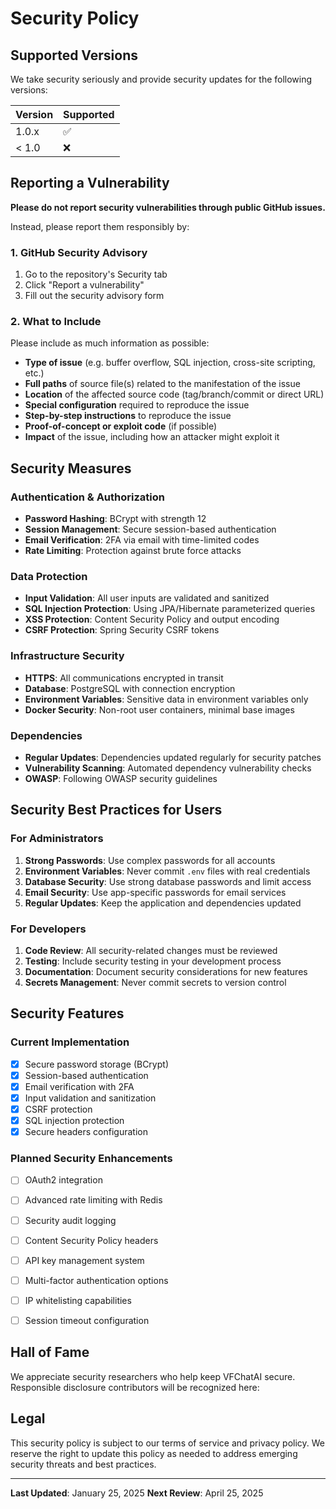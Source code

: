 # Security Policy

## Supported Versions

We take security seriously and provide security updates for the following versions:

| Version | Supported          |
| ------- | ------------------ |
| 1.0.x   | :white_check_mark: |
| < 1.0   | :x:                |

## Reporting a Vulnerability

**Please do not report security vulnerabilities through public GitHub issues.**

Instead, please report them responsibly by:



### 1. GitHub Security Advisory
1. Go to the repository's Security tab
2. Click "Report a vulnerability"
3. Fill out the security advisory form

### 2. What to Include
Please include as much information as possible:

- **Type of issue** (e.g. buffer overflow, SQL injection, cross-site scripting, etc.)
- **Full paths** of source file(s) related to the manifestation of the issue
- **Location** of the affected source code (tag/branch/commit or direct URL)
- **Special configuration** required to reproduce the issue
- **Step-by-step instructions** to reproduce the issue
- **Proof-of-concept or exploit code** (if possible)
- **Impact** of the issue, including how an attacker might exploit it

## Security Measures

### Authentication & Authorization
- **Password Hashing**: BCrypt with strength 12
- **Session Management**: Secure session-based authentication
- **Email Verification**: 2FA via email with time-limited codes
- **Rate Limiting**: Protection against brute force attacks

### Data Protection
- **Input Validation**: All user inputs are validated and sanitized
- **SQL Injection Protection**: Using JPA/Hibernate parameterized queries
- **XSS Protection**: Content Security Policy and output encoding
- **CSRF Protection**: Spring Security CSRF tokens

### Infrastructure Security
- **HTTPS**: All communications encrypted in transit
- **Database**: PostgreSQL with connection encryption
- **Environment Variables**: Sensitive data in environment variables only
- **Docker Security**: Non-root user containers, minimal base images

### Dependencies
- **Regular Updates**: Dependencies updated regularly for security patches
- **Vulnerability Scanning**: Automated dependency vulnerability checks
- **OWASP**: Following OWASP security guidelines

## Security Best Practices for Users

### For Administrators
1. **Strong Passwords**: Use complex passwords for all accounts
2. **Environment Variables**: Never commit `.env` files with real credentials
3. **Database Security**: Use strong database passwords and limit access
4. **Email Security**: Use app-specific passwords for email services
5. **Regular Updates**: Keep the application and dependencies updated

### For Developers
1. **Code Review**: All security-related changes must be reviewed
2. **Testing**: Include security testing in your development process
3. **Documentation**: Document security considerations for new features
4. **Secrets Management**: Never commit secrets to version control

## Security Features

### Current Implementation
- [x] Secure password storage (BCrypt)
- [x] Session-based authentication
- [x] Email verification with 2FA
- [x] Input validation and sanitization
- [x] CSRF protection
- [x] SQL injection protection
- [x] Secure headers configuration

### Planned Security Enhancements
- [ ] OAuth2 integration
- [ ] Advanced rate limiting with Redis
- [ ] Security audit logging
- [ ] Content Security Policy headers
- [ ] API key management system
- [ ] Multi-factor authentication options
- [ ] IP whitelisting capabilities
- [ ] Session timeout configuration


## Hall of Fame

We appreciate security researchers who help keep VFChatAI secure. Responsible disclosure contributors will be recognized here:



## Legal

This security policy is subject to our terms of service and privacy policy. We reserve the right to update this policy as needed to address emerging security threats and best practices.

---

**Last Updated**: January 25, 2025
**Next Review**: April 25, 2025
